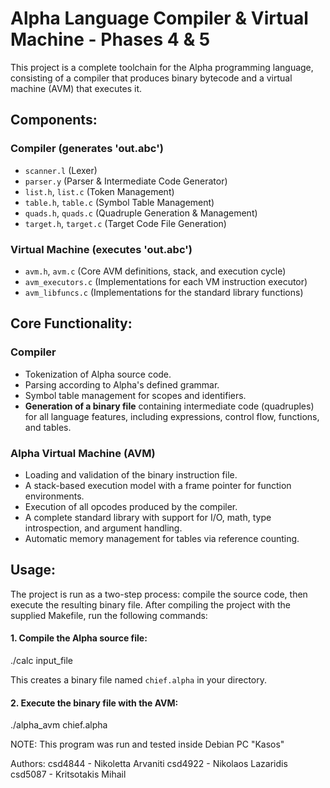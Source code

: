 # Alpha Language Compiler & Virtual Machine - Phases 4 & 5

This project is a complete toolchain for the Alpha programming language, consisting of a compiler that produces binary bytecode and a virtual machine (AVM) that executes it.

## Components:

### Compiler (generates 'out.abc')
*   `scanner.l` (Lexer)
*   `parser.y` (Parser & Intermediate Code Generator)
*   `list.h`, `list.c` (Token Management)
*   `table.h`, `table.c` (Symbol Table Management)
*   `quads.h`, `quads.c` (Quadruple Generation & Management)
*   `target.h`, `target.c` (Target Code File Generation)

### Virtual Machine (executes 'out.abc')
*   `avm.h`, `avm.c` (Core AVM definitions, stack, and execution cycle)
*   `avm_executors.c` (Implementations for each VM instruction executor)
*   `avm_libfuncs.c` (Implementations for the standard library functions)

## Core Functionality:

### Compiler
*   Tokenization of Alpha source code.
*   Parsing according to Alpha's defined grammar.
*   Symbol table management for scopes and identifiers.
*   **Generation of a binary file** containing intermediate code (quadruples) for all language features, including expressions, control flow, functions, and tables.

### Alpha Virtual Machine (AVM)
*   Loading and validation of the binary instruction file.
*   A stack-based execution model with a frame pointer for function environments.
*   Execution of all opcodes produced by the compiler.
*   A complete standard library with support for I/O, math, type introspection, and argument handling.
*   Automatic memory management for tables via reference counting.

## Usage:

The project is run as a two-step process: compile the source code, then execute the resulting binary file. After compiling the project with the supplied Makefile, run the following commands:

#### 1. Compile the Alpha source file:
./calc input_file

This creates a binary file named `chief.alpha` in your directory.

#### 2. Execute the binary file with the AVM:
./alpha_avm chief.alpha

NOTE: This program was run and tested inside Debian PC "Kasos" 

Authors:
csd4844 - Nikoletta Arvaniti
csd4922 - Nikolaos Lazaridis
csd5087 - Kritsotakis Mihail
